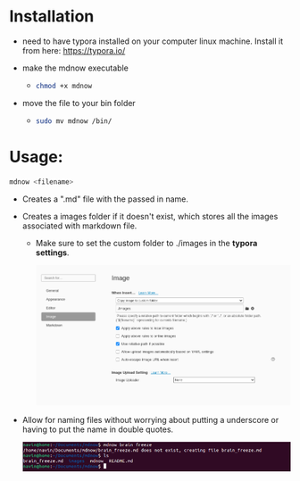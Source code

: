 # Installation

- need to have typora installed on your computer linux machine. Install it from here: https://typora.io/

- make the mdnow executable

  - ```bash
    chmod +x mdnow
    ```

- move the file to your bin folder

  - ```bash
    sudo mv mdnow /bin/
    ```



# Usage:

```bash
mdnow <filename>
```



- Creates a ".md" file with the passed in name.

- Creates a images folder if it doesn't exist,  which stores all the images associated with markdown file. 

  - Make sure to set the custom folder to ./images in the **typora settings**.

    ![image-20210417141742522](images/image-20210417141742522.png)

- Allow for naming files  without worrying about putting a  underscore or having to put the name in double quotes.

  ![image-20210417142026101](images/image-20210417142026101.png)

  